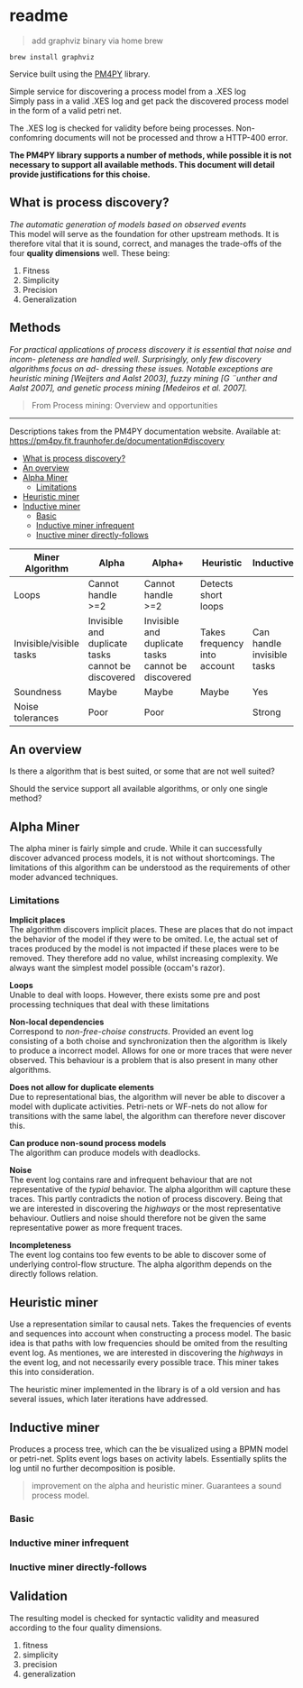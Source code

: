 # readme <!-- omit in toc -->

> add graphviz binary via home brew
``` shell
brew install graphviz
```

Service built using the [PM4PY](https://github.com/pm4py) library.  

Simple service for discovering a process model from a .XES log  
Simply pass in a valid .XES log and get pack the discovered process model in the form of a valid petri net.  

The .XES log is checked for validity before being processes. Non-confomring documents will not be processed and throw a HTTP-400 error.

**The PM4PY library supports a number of methods, while possible it is not necessary to support all available methods. This document will detail provide justifications for this choise.**

## What is process discovery?
*The automatic generation of models based on observed events*   
This model will serve as the foundation for other upstream methods. It is therefore vital that it is sound, correct, and manages the trade-offs of the four **quality dimensions** well.  These being:
1. Fitness
2. Simplicity
3. Precision
4. Generalization


## Methods <!-- omit in toc -->

*For practical applications of process discovery it is essential that noise and incom- pleteness are handled well. Surprisingly, only few discovery algorithms focus on ad- dressing these issues. Notable exceptions are heuristic mining [Weijters and Aalst 2003], fuzzy mining [G ¨unther and Aalst 2007], and genetic process mining [Medeiros et al. 2007].*
> From Process mining: Overview and opportunities

---

Descriptions takes from the PM4PY documentation website. Available at: https://pm4py.fit.fraunhofer.de/documentation#discovery

- [What is process discovery?](#what-is-process-discovery)
- [An overview](#an-overview)
- [Alpha Miner](#alpha-miner)
  - [Limitations](#limitations)
- [Heuristic miner](#heuristic-miner)
- [Inductive miner](#inductive-miner)
  - [Basic](#basic)
  - [Inductive miner infrequent](#inductive-miner-infrequent)
  - [Inuctive miner directly-follows](#inuctive-miner-directly-follows)

| Miner Algorithm         | Alpha                                              | Alpha+                                             | Heuristic                    | Inductive                  |
| ----------------------- | -------------------------------------------------- | -------------------------------------------------- | ---------------------------- | -------------------------- |
| Loops                   | Cannot handle >=2                                  | Cannot handle >=2                                  | Detects short loops          |                            |
| Invisible/visible tasks | Invisible and duplicate tasks cannot be discovered | Invisible and duplicate tasks cannot be discovered | Takes frequency into account | Can handle invisible tasks |
| Soundness               | Maybe                                              | Maybe                                              | Maybe                        | Yes                        |
| Noise tolerances        | Poor                                               | Poor                                               |                              | Strong                     |


## An overview
Is there a algorithm that is best suited, or some that are not well suited? 

Should the service support all available algorithms, or only one single method?

## Alpha Miner
 The alpha miner is fairly simple and crude. While it can successfully discover advanced process models, it is not without shortcomings. The limitations of this algorithm can be understood as the requirements of other moder advanced techniques.
### Limitations
**Implicit places**  
The algorithm discovers implicit places. These are places that do not impact the behavior of the model if they were to be omited. I.e, the actual set of traces produced by the model is not impacted if these places were to be removed. They therefore add no value, whilst increasing complexity. We always want the simplest model possible (occam's razor).

**Loops**  
Unable to deal with loops. However, there exists some pre and post processing techniques that deal with these limitations

**Non-local dependencies**  
Correspond to *non-free-choise constructs*. Provided an event log consisting of a both choise and synchronization then the algorithm is likely to produce a incorrect model. Allows for one or more traces that were never observed. This behaviour is a problem that is also present in many other algorithms. 

**Does not allow for duplicate elements**    
Due to representational bias, the algorithm will never be able to discover a model with duplicate activities.
Petri-nets or WF-nets do not allow for transitions with the same label, the algorithm can therefore never discover this. 

**Can produce non-sound process models**  
The algorithm can produce models with deadlocks.  

**Noise**  
The event log contains rare and infrequent behaviour that are not representative of the *typial* behavior. The alpha algorithm will capture these traces. This partly contradicts the notion of process discovery. Being that we are interested in discovering the *highways* or the most representative behaviour. Outliers and noise should therefore not be given the same representative power as more frequent traces.

**Incompleteness**  
The event log contains too few events to be able to discover some of underlying control-flow structure. The alpha algorithm depends on the directly follows relation. 

## Heuristic miner
Use a representation similar to causal nets. Takes the frequencies of events and sequences into account when constructing a process model. The basic idea is that paths with low frequencies should be omited from the resulting event log. As mentiones, we are interested in discovering the *highways* in the event log, and not necessarily every possible trace. This miner takes this into consideration.

The heuristic miner implemented in the library is of a old version and has several issues, which later iterations have addressed.

## Inductive miner
Produces a process tree, which can the be visualized using a BPMN model or petri-net.
Splits event logs bases on activity labels. Essentially splits the log until no further decomposition is posible. 
> improvement on the alpha and heuristic miner.
Guarantees a sound process model.
### Basic

### Inductive miner infrequent

 
### Inuctive miner directly-follows
 
 

## Validation <!-- omit in toc -->
The resulting model is checked for syntactic validity and measured according to the four quality dimensions.
1. fitness
2. simplicity
3. precision
4. generalization       